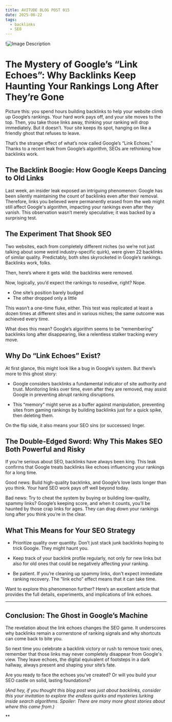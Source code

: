 ```yaml
---
title: AVITUDE BLOG POST 015
date: 2025-06-22
tags:
  - backlinks
  - SEO
---
```


!![Image Description](/images/1501.jpg)
# The Mystery of Google’s “Link Echoes”: Why Backlinks Keep Haunting Your Rankings Long After They’re Gone

Picture this: you spend hours building backlinks to help your website climb up Google’s rankings. Your hard work pays off, and your site moves to the top. Then, you take those links away, thinking your ranking will drop immediately. But it doesn’t. Your site keeps its spot, hanging on like a friendly ghost that refuses to leave.

That’s the strange effect of what’s now called Google’s “Link Echoes.” Thanks to a recent leak from Google’s algorithm, SEOs are rethinking how backlinks work.

## The Backlink Boogie: How Google Keeps Dancing to Old Links

Last week, an insider leak exposed an intriguing phenomenon: Google has been silently maintaining the count of backlinks even after their removal. Therefore, links you believed were permanently erased from the web might still affect Google's algorithm, impacting your rankings even after they vanish. This observation wasn’t merely speculative; it was backed by a surprising test.

## The Experiment That Shook SEO

Two websites, each from completely different niches (so we’re not just talking about some weird industry-specific quirk), were given 22 backlinks of similar quality. Predictably, both sites skyrocketed in Google’s rankings. Backlinks work, folks.

Then, here’s where it gets wild: the backlinks were removed.

Now, logically, you’d expect the rankings to nosedive, right? Nope.

- One site’s position barely budged
- The other dropped only a little


This wasn’t a one-time fluke, either. This test was replicated at least a dozen times at different sites and in various niches; the same outcome was achieved every time.

What does this mean? Google’s algorithm seems to be “remembering” backlinks long after disappearing, like a relentless stalker tracking every move.

## Why Do “Link Echoes” Exist?

At first glance, this might look like a bug in Google’s system. But there’s more to this ghost story:

- Google considers backlinks a fundamental indicator of site authority and trust. Monitoring links over time, even after they are removed, may assist Google in preventing abrupt ranking disruptions.

- This “memory” might serve as a buffer against manipulation, preventing sites from gaming rankings by building backlinks just for a quick spike, then deleting them.
    

On the flip side, it also means your SEO sins (or successes) linger.

## The Double-Edged Sword: Why This Makes SEO Both Powerful and Risky

If you’re serious about SEO, backlinks have always been king. This leak confirms that Google treats backlinks like echoes influencing your rankings for a long time.

Good news: Build high-quality backlinks, and Google’s love lasts longer than you think. Your hard SEO work pays off well beyond today.

Bad news: Try to cheat the system by buying or building low-quality, spammy links? Google’s keeping score, and when it counts, you’ll be haunted by those crap links for ages. They can drag down your rankings long after you think you’re in the clear.

## What This Means for Your SEO Strategy

- Prioritize quality over quantity. Don’t just stack junk backlinks hoping to trick Google. They might haunt you.
    
- Keep track of your backlink profile regularly, not only for new links but also for old ones that could be negatively affecting your ranking.
    
- Be patient. If you’re cleaning up spammy links, don't expect immediate ranking recovery. The “link echo” effect means that it can take time.
    

Want to explore this phenomenon further? Here’s an excellent article that provides the full details, experiments, and implications of link echoes.

---

## Conclusion: The Ghost in Google’s Machine

The revelation about the link echoes changes the SEO game. It underscores why backlinks remain a cornerstone of ranking signals and why shortcuts can come back to bite you.

So next time you celebrate a backlink victory or rush to remove toxic ones, remember that those links may never completely disappear from Google's view. They leave echoes, the digital equivalent of footsteps in a dark hallway, always present and shaping your site’s fate.

Are you ready to face the echoes you’ve created? Or will you build your SEO castle on solid, lasting foundations?

(*And hey, if you thought this blog post was just about backlinks, consider this your invitation to explore the endless quirks and mysteries lurking inside search algorithms. Spoiler: There are many more ghost stories about where this came from.)*

**